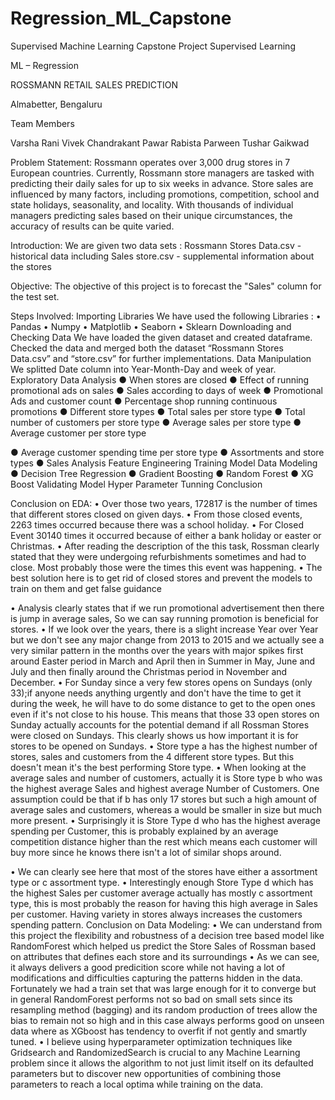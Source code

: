 # Regression_ML_Capstone
Supervised Machine Learning Capstone Project Supervised Learning

ML – Regression

ROSSMANN RETAIL SALES PREDICTION

Almabetter, Bengaluru

Team Members

Varsha Rani Vivek Chandrakant Pawar Rabista Parween Tushar Gaikwad

Problem Statement: Rossmann operates over 3,000 drug stores in 7 European countries. Currently, Rossmann store managers are tasked with predicting their daily sales for up to six weeks in advance. Store sales are influenced by many factors, including promotions, competition, school and state holidays, seasonality, and locality. With thousands of individual managers predicting sales based on their unique circumstances, the accuracy of results can be quite varied.

Introduction: We are given two data sets : Rossmann Stores Data.csv - historical data including Sales store.csv - supplemental information about the stores

Objective: The objective of this project is to forecast the "Sales" column for the test set.

Steps Involved: Importing Libraries We have used the following Libraries : • Pandas • Numpy • Matplotlib • Seaborn • Sklearn Downloading and Checking Data We have loaded the given dataset and created dataframe. Checked the data and merged both the dataset “Rossmann Stores Data.csv” and “store.csv” for further implementations. Data Manipulation We splitted Date column into Year-Month-Day and week of year. Exploratory Data Analysis ● When stores are closed ● Effect of running promotional ads on sales ● Sales according to days of week ● Promotional Ads and customer count ● Percentage shop running continuous promotions ● Different store types ● Total sales per store type ● Total number of customers per store type ● Average sales per store type ● Average customer per store type

● Average customer spending time per store type ● Assortments and store types ● Sales Analysis Feature Engineering Training Model Data Modeling ● Decision Tree Regression ● Gradient Boosting ● Random Forest ● XG Boost Validating Model Hyper Parameter Tunning Conclusion

Conclusion on EDA: • Over those two years, 172817 is the number of times that different stores closed on given days. • From those closed events, 2263 times occurred because there was a school holiday. • For Closed Event 30140 times it occurred because of either a bank holiday or easter or Christmas. • After reading the description of the this task, Rossman clearly stated that they were undergoing refurbishments sometimes and had to close. Most probably those were the times this event was happening. • The best solution here is to get rid of closed stores and prevent the models to train on them and get false guidance

• Analysis clearly states that if we run promotional advertisement then there is jump in average sales, So we can say running promotion is beneficial for stores. • If we look over the years, there is a slight increase Year over Year but we don't see any major change from 2013 to 2015 and we actually see a very similar pattern in the months over the years with major spikes first around Easter period in March and April then in Summer in May, June and July and then finally around the Christmas period in November and December. • For Sunday since a very few stores opens on Sundays (only 33);if anyone needs anything urgently and don't have the time to get it during the week, he will have to do some distance to get to the open ones even if it's not close to his house. This means that those 33 open stores on Sunday actually accounts for the potential demand if all Rossman Stores were closed on Sundays. This clearly shows us how important it is for stores to be opened on Sundays. • Store type a has the highest number of stores, sales and customers from the 4 different store types. But this doesn't mean it's the best performing Store type. • When looking at the average sales and number of customers, actually it is Store type b who was the highest average Sales and highest average Number of Customers. One assumption could be that if b has only 17 stores but such a high amount of average sales and customers, whereas a would be smaller in size but much more present. • Surprisingly it is Store Type d who has the highest average spending per Customer, this is probably explained by an average competition distance higher than the rest which means each customer will buy more since he knows there isn't a lot of similar shops around.

• We can clearly see here that most of the stores have either a assortment type or c assortment type. • Interestingly enough Store Type d which has the highest Sales per customer average actually has mostly c assortment type, this is most probably the reason for having this high average in Sales per customer. Having variety in stores always increases the customers spending pattern. Conclusion on Data Modeling: • We can understand from this project the flexibility and robustness of a decision tree based model like RandomForest which helped us predict the Store Sales of Rossman based on attributes that defines each store and its surroundings • As we can see, it always delivers a good predicition score while not having a lot of modifications and difficulties capturing the patterns hidden in the data. Fortunately we had a train set that was large enough for it to converge but in general RandomForest performs not so bad on small sets since its resampling method (bagging) and its random production of trees allow the bias to remain not so high and in this case always performs good on unseen data where as XGboost has tendency to overfit if not gently and smartly tuned. • I believe using hyperparameter optimization techniques like Gridsearch and RandomizedSearch is crucial to any Machine Learning problem since it allows the algorithm to not just limit itself on its defaulted parameters but to discover new opportunities of combining those parameters to reach a local optima while training on the data.
